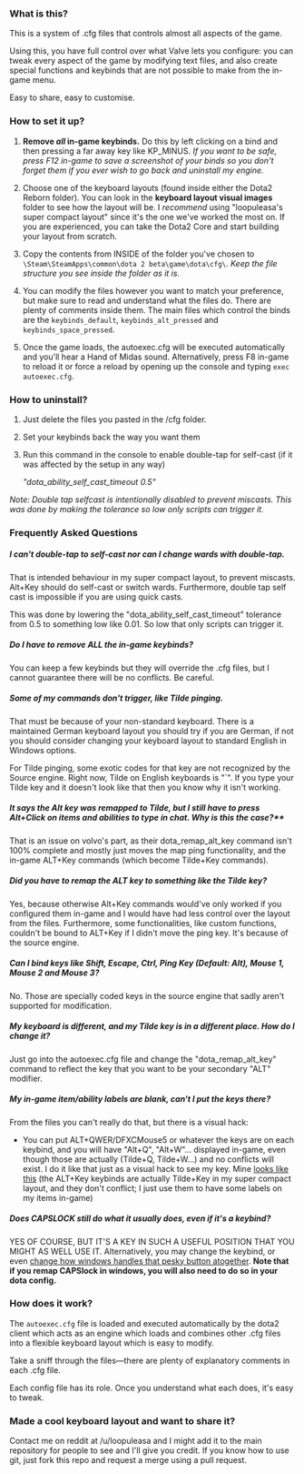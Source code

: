 ### What is this?
 
This is a system of .cfg files that controls almost all aspects of the game.

Using this, you have full control over what Valve lets you configure: you can tweak every aspect of the game by modifying text files, and also create special functions and keybinds that are not possible to make from the in-game menu.
 
Easy to share, easy to customise.
 
 
### How to set it up?
 
1. **Remove _all_ in-game keybinds.**  Do this by left clicking on a bind and then pressing a far away key like KP_MINUS. *If you want to be safe, press F12 in-game to save a screenshot of your binds so you don't forget them if you ever wish to go back and uninstall my engine.*

2. Choose one of the keyboard layouts (found inside either the Dota2 Reborn folder). You can look in the __keyboard layout visual images__ folder to see how the layout will be. I *recommend* using "loopuleasa's super compact layout" since it's the one we've worked the most on. If you are experienced, you can take the Dota2 Core and start building your layout from scratch.

3. Copy the contents from INSIDE of the folder you've chosen to `\Steam\SteamApps\common\dota 2 beta\game\dota\cfg\`. *Keep the file structure you see inside the folder as it is.*
 
4. You can modify the files however you want to match your preference, but make sure to read and understand what the files do. There are plenty of comments inside them. The main files which control the binds are the `keybinds_default`, `keybinds_alt_pressed` and `keybinds_space_pressed`.

5. Once the game loads, the autoexec.cfg will be executed automatically and you'll hear a Hand of Midas sound. Alternatively, press F8 in-game to reload it or force a reload by opening up the console and typing `exec autoexec.cfg`.


### How to uninstall?

1. Just delete the files you pasted in the /cfg folder.

2. Set your keybinds back the way you want them

3. Run this command in the console to enable double-tap for self-cast (if it was affected by the setup in any way)

    *"dota_ability_self_cast_timeout 0.5"*

*Note: Double tap selfcast is intentionally disabled to prevent miscasts. This was done by making the tolerance so low only scripts can trigger it.*


### Frequently Asked Questions
 
##### I can't double-tap to self-cast nor can I change wards with double-tap.

That is intended behaviour in my super compact layout, to prevent miscasts. Alt+Key should do self-cast or switch wards. Furthermore, double tap self cast is impossible if you are using quick casts.

This was done by lowering the "dota_ability_self_cast_timeout" tolerance from 0.5 to something low like 0.01. So low that only scripts can trigger it.
 
##### Do I have to remove ALL the in-game keybinds?

You can keep a few keybinds but they will override the .cfg files, but I cannot guarantee there will be no conflicts. Be careful.

##### Some of my commands don't trigger, like Tilde pinging.

That must be because of your non-standard keyboard. There is a maintained German keyboard layout you should try if you are German, if not you should consider changing your keyboard layout to standard English in Windows options. 

For Tilde pinging, some exotic codes for that key are not recognized by the Source engine. Right now, Tilde on English keyboards is "`". If you type your Tilde key and it doesn't look like that then you know why it isn't working.

##### It says the Alt key was remapped to Tilde, but I still have to press Alt+Click on items and abilities to type in chat. Why is this the case?**

That is an issue on volvo's part, as their dota_remap_alt_key command isn't 100% complete and mostly just moves the map ping functionality, and the in-game ALT+Key commands (which become Tilde+Key commands). 

##### Did you have to remap the ALT key to something like the Tilde key?

Yes, because otherwise Alt+Key commands would've only worked if you configured them in-game and I would have had less control over the layout from the files. Furthermore, some functionalities, like custom functions, couldn't be bound to ALT+Key if I didn't move the ping key. It's because of the source engine.

##### Can I bind keys like Shift, Escape, Ctrl, Ping Key (Default: Alt), Mouse 1, Mouse 2 and Mouse 3?

No. Those are specially coded keys in the source engine that sadly aren't supported for modification.

##### My keyboard is different, and my Tilde key is in a different place. How do I change it?

Just go into the autoexec.cfg file and change the "dota_remap_alt_key" command to reflect the key that you want to be your secondary "ALT" modifier.

##### My in-game item/ability labels are blank, can't I put the keys there?

From the files you can't really do that, but there is a visual hack:

- You can put ALT+QWER/DFXCMouse5 or whatever the keys are on each keybind, and you will have "Alt+Q", "Alt+W"... displayed in-game, even though those are actually (Tilde+Q, Tilde+W...) and no conflicts will exist. I do it like that just as a visual hack to see my key.
Mine [looks like this](http://i.imgur.com/ZMlrp16.png) (the ALT+Key keybinds are actually Tilde+Key in my super compact layout, and they don't conflict; I just use them to have some labels on my items in-game)
 
##### Does CAPSLOCK still do what it usually does, even if it's a keybind?

YES OF COURSE, BUT IT'S A KEY IN SUCH A USEFUL POSITION THAT YOU MIGHT AS WELL USE IT.  Alternatively, you may change the keybind, or even [change how windows handles that pesky button atogether](http://www.howtogeek.com/194705/how-to-disable-or-reassign-the-caps-lock-key-on-any-operating-system/). __Note that if you remap CAPSlock in windows, you will also need to do so in your dota config.__
 
 
### How does it work?
 
The `autoexec.cfg` file is loaded and executed automatically by the dota2 client which acts as an engine which loads and combines other .cfg files into a flexible keyboard layout which is easy to modify. 

Take a sniff through the files—there are plenty of explanatory comments in each .cfg file.

Each config file has its role. Once you understand what each does, it's easy to tweak.


### Made a cool keyboard layout and want to share it?

Contact me on reddit at /u/loopuleasa and I might add it to the main repository for people to see and I'll give you credit.
If you know how to use git, just fork this repo and request a merge using a pull request.
